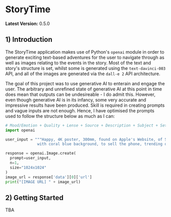 # StoryTime
**Latest Version:** 0.5.0

## 1) Introduction
The StoryTime application makes use of Python's `openai` module in order to generate exciting text-based adventures for the user to navigate through as well as images relating to the events in the story. Most of the text and story's structure is set, whilst some is generated using the `text-davinci-003` API, and all of the images are generated via the `dall-e 2` API architecture.

The goal of this project was to use generative AI to enterain and engage the user. The arbitrary and unrefined state of generative AI at this point in time does mean that outputs can be undesireable - I do admit this. However, even though generative AI is in its infancy, some very accurate and impressive results have been produced. Skill is required in creating prompts and vague inputs are not enough. Hence, I have optimised the prompts used to follow the structure below as much as I can:

```python
# Mood/Emotion + Quality + Lense + Source + Description + Subject + Setting + Purpose + Destination
import openai

user_input = """Happy, 4K poster, 300mm, found on Apple's Website, of Sci-Fi iPhone,
              with coral blue background, to sell the phone, trending on ArtStation"""

response = openai.Image.create(
  prompt=user_input,
  n=1,
  size="1024x1024"
)
image_url = response['data'][0]['url']
print("[IMAGE URL] " + image_url)
```

## 2) Getting Started
TBA

